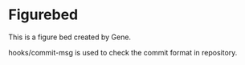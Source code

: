 # Figurebed
This is a figure bed created by Gene.

hooks/commit-msg is used to check the commit format in repository.